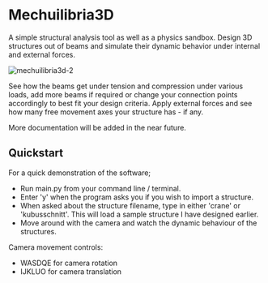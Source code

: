 # Mechuilibria3D
A simple structural analysis tool as well as a physics sandbox. Design 3D structures out of beams and simulate their dynamic behavior under internal and external forces.

![mechuilibria3d-2](https://user-images.githubusercontent.com/80536083/184020128-c691bf1c-4241-4f84-8430-129dda685f84.PNG)

See how the beams get under tension and compression under various loads, add more beams if required or change your connection points accordingly to best fit your design criteria. Apply external forces and see how many free movement axes your structure has - if any.

More documentation will be added in the near future.

## Quickstart
For a quick demonstration of the software;
- Run main.py from your command line / terminal.
- Enter 'y' when the program asks you if you wish to import a structure.
- When asked about the structure filename, type in either 'crane' or 'kubusschnitt'. This will load a sample structure I have designed earlier.
- Move around with the camera and watch the dynamic behaviour of the structures.

Camera movement controls:
- WASDQE for camera rotation
- IJKLUO for camera translation
